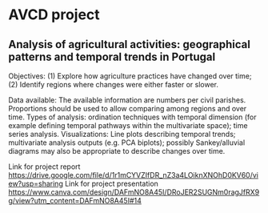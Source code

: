 # AVCD project

## Analysis of agricultural activities: geographical patterns and temporal trends in Portugal
Objectives: 
(1) Explore how agriculture practices have changed over time; 
(2) Identify regions where changes were either faster or slower.

Data available: The available information are numbers per civil parishes. Proportions should be used to allow comparing among regions and over time.
Types of analysis: ordination techniques with temporal dimension (for example defining temporal pathways within the multivariate space); time series analysis.
Visualizations: Line plots describing temporal trends; multivariate analysis outputs (e.g. PCA biplots); possibly Sankey/alluvial diagrams may also be appropriate to describe changes over time.

Link for project report https://drive.google.com/file/d/1r1mCYVZIfDR_nZ3a4LOiknXNOhD0KV60/view?usp=sharing
Link for project presentation https://www.canva.com/design/DAFmNO8A45I/DRoJER2SUGNm0ragJfRX9g/view?utm_content=DAFmNO8A45I#14
